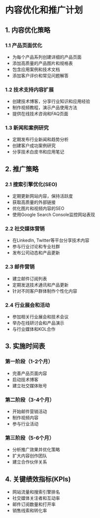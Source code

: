 # 内容优化和推广计划

## 1. 内容优化策略

### 1.1 产品页面优化
- 为每个产品系列创建详细的产品页面
- 添加高质量的产品图片和规格表
- 包含应用案例和技术文档
- 添加客户评价和常见问题解答

### 1.2 技术支持内容扩展
- 创建技术博客，分享行业知识和应用经验
- 制作视频教程，演示产品使用方法
- 提供在线技术咨询和FAQ页面

### 1.3 新闻和案例研究
- 定期发布行业新闻和趋势分析
- 创建客户成功案例研究
- 分享技术白皮书和应用笔记

## 2. 推广策略

### 2.1 搜索引擎优化(SEO)
- 定期更新网站内容，保持活跃度
- 获取高质量的外部链接
- 优化图片和视频内容的SEO
- 使用Google Search Console监控网站表现

### 2.2 社交媒体营销
- 在LinkedIn, Twitter等平台分享技术内容
- 参与行业讨论和专业社群
- 发布公司动态和产品更新

### 2.3 邮件营销
- 建立邮件订阅列表
- 定期发送技术通讯和产品更新
- 针对不同客户群体制作个性化内容

### 2.4 行业展会和活动
- 参加相关行业展会和技术会议
- 举办在线研讨会和产品演示
- 与行业媒体和KOL合作

## 3. 实施时间表

### 第一阶段（1-2个月）
- 完善产品页面内容
- 启动技术博客
- 建立社交媒体账号

### 第二阶段（3-4个月）
- 开始邮件营销活动
- 制作视频内容
- 参与行业活动

### 第三阶段（5-6个月）
- 分析推广效果并优化策略
- 扩大内容创作团队
- 建立合作伙伴关系

## 4. 关键绩效指标(KPIs)
- 网站流量和搜索引擎排名
- 社交媒体关注者和互动率
- 邮件订阅数量和打开率
- 销售线索和转化率